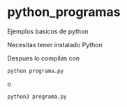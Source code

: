 # python_programas
Ejemplos basicos de python

Necesitas tener instalado Python

Despues lo compilas con

`python programa.py`

o

`python3 programa.py` 
